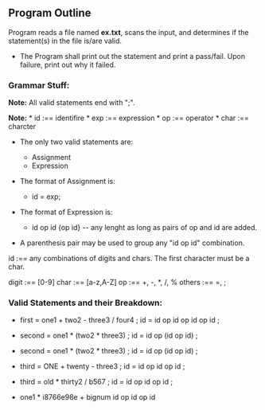 ## Program Outline

Program reads a file named **ex.txt**, scans the input, and determines if the statement(s) in the file is/are valid.

* The Program shall print out the statement and print a pass/fail. Upon failure, print out why it failed.

### Grammar Stuff:

**Note:** All valid statements end with ";".

**Note:**
    * id :== identifire
    * exp :== expression
    * op :== operator
    * char :== charcter

* The only two valid statements are:
    * Assignment
    * Expression

* The format of Assignment is:
    * id = exp;

* The format of Expression is:
    * id op id {op id} -- any lenght as long as pairs of op and id are added.

* A parenthesis pair may be used to group any "id op id" combination.

id :== any combinations of digits and chars. The first character must be a char.

digit :== [0-9]
char :== [a-z,A-Z]
op :== +, -, *, /, %
others :== =, ;


### Valid Statements and their Breakdown:

- first = one1 + two2 - three3 / four4 ;
    id = id op id op id op id ;

- second = one1 * (two2 * three3) ;
    id = id op (id op id) ;

- second = one1 * (two2 * three3) ;
    id = id op (id op id) ;

- third = ONE + twenty - three3 ;
    id = id op id op id ;

- third = old * thirty2 / b567 ;
    id = id op id op id ;

- one1 * i8766e98e + bignum
    id op id op id

